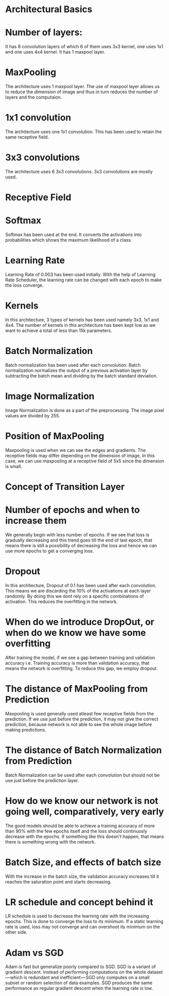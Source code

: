 # Architectural Basics

# Number of layers:
It has 8 convolution layers of which 6 of them uses 3x3 kernel, one uses 1x1 and one uses 4x4 kernel.
It has 1 maxpool layer.

# MaxPooling
The architecture uses 1 maxpool layer. The use of maxpool layer allows us to reduce the dimension of image and thus in turn reduces the 
number of layers and the computaion.

# 1x1 convolution
The architecture uses one 1x1 convolution. This has been used to retain the same receptive field.

# 3x3 convolutions
The architecture uses 6 3x3 convolutions. 3x3 convolutions are mostly used.

# Receptive Field

# Softmax
Softmax has been used at the end. It converts the activations into probabilities which shows the maximum likelihood of a class.

# Learning Rate
Learning Rate of 0.003 has been used initially. With the help of Learning Rate Scheduler, the learning rate can be changed with each
epoch to make the loss converge.

# Kernels
In this architecture, 3 types of kernels has been used namely 3x3, 1x1 and 4x4. The number of kernels in this architecture has been
kept low as we want to achieve a total of less than 15k parameters.

# Batch Normalization
Batch normalization has been used after each convolution. Batch normalization normalizes the output of a previous activation layer by subtracting the batch mean and dividing by the batch standard deviation.

# Image Normalization
Image Normalization is done as a part of the preprocessing. The image pixel values are divided by 255.

# Position of MaxPooling
Maxpooling is used when we can see the edges and gradients. The receptive fields may differ depending on the dimension of image.
In this case, we can use maxpooling at a receptive field of 5x5 since the dimension is small.

# Concept of Transition Layer

# Number of epochs and when to increase them
We generally begin with less number of epochs. If we see that loss is gradually decreasing and this trend goes till the end of 
last epoch, that means there is still a possibility of decreasing the loss and hence we can use more epochs to get a converging 
loss.

# Dropout
In this architecture, Dropout of 0.1 has been used after each convolution. This means we are discarding the 10% of the activations
at each layer randomly. By doing this we dont rely on a specific combinations of activation. This reduces the overfitting in the
network.

# When do we introduce DropOut, or when do we know we have some overfitting
After training the model, if we see a gap between training and validation accuracy i.e. Training accuracy is more than validation 
accuracy, that means the network is overfitting. To reduce this gap, we employ dropout.

# The distance of MaxPooling from Prediction
Maxpooling is used generally used atleast few receptive fields from the prediction. If we use just before the prediction, it may not give the correct prediction, because network is not able to see the whole image before making predictions.

# The distance of Batch Normalization from Prediction
Batch Normalization can be used after each convolution but should not be use just before the prediction layer.

# How do we know our network is not going well, comparatively, very early
The good models should be able to achieve a training accuracy of more than 90% with the few epochs itself and the loss should 
continuosly decrease with the epochs. If something like this doesn't happen, that means there is something wrong with the network.

# Batch Size, and effects of batch size
With the increase in the batch size, the validation accuracy increases till it reaches the saturation point and starts decreasing.

# LR schedule and concept behind it
LR schedule is used to decrease the learning rate with the increasing epochs. This is done to converge the loss to its minimum. If 
a static learning rate is used, loss may not converge and can overshoot its minimum on the other side.

# Adam vs SGD
Adam is fast but generalize poorly compared to SGD.
SGD is a variant of gradient descent. Instead of performing computations on the whole dataset — which is redundant and inefficient — SGD only computes on a small subset or random selection of data examples. SGD produces the same performance as regular gradient descent when the learning rate is low.


